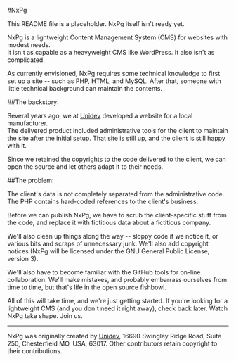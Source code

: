 #NxPg

This README file is a placeholder.  NxPg itself isn't ready yet.

NxPg is a lightweight Content Management System (CMS) for websites with modest needs.  
It isn't as capable as a heavyweight CMS like WordPress. It also isn't as complicated.

As currently envisioned, NxPg requires some technical knowledge to
first set up a site -- such as PHP, HTML, and MySQL.  After that,
someone with little technical background can maintain the contents.

##The backstory:

Several years ago, we at [Unidev][1] developed a website for a local manufacturer.  
The delivered product included administrative tools for the client to maintain the 
site after the initial setup.  That site is still up, and the client is still happy 
with it.

Since we retained the copyrights to the code delivered to the client, we 
can open the source and let others adapt it to their needs.

##The problem:

The client's data is not completely separated from the administrative code.
The PHP contains hard-coded references to the client's business.

Before we can publish NxPg, we have to scrub the client-specific stuff
from the code, and replace it with fictitious data about a fictitious
company.

We'll also clean up things along the way -- sloppy code if we notice it,
or various bits and scraps of unnecessary junk.  We'll also add copyright
notices (NxPg will be licensed under the GNU General Public License,
version 3).

We'll also have to become familiar with the GitHub tools for on-line
collaboration.  We'll make mistakes, and probably embarrass ourselves
from time to time, but that's life in the open source fishbowl.

All of this will take time, and we're just getting started.  If you're
looking for a lightweight CMS (and you don't need it right away),
check back later.  Watch NxPg take shape.  Join us.

-----

NxPg was originally created by [Unidev][1], 16690 Swingley Ridge Road, Suite 250, 
Chesterfield MO, USA, 63017.  Other contributors retain copyright to their 
contributions.

[1]: http://www.unidev.com/
